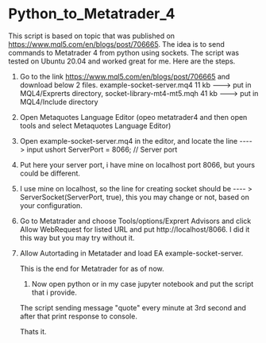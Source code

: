 # Python_to_Metatrader_4

This script is based on topic that was published on https://www.mql5.com/en/blogs/post/706665. The idea is to send commands to Metatrader 4 from python using sockets. 
The script was tested on Ubuntu 20.04 and worked great for me. Here are the steps.

1) Go to the link https://www.mql5.com/en/blogs/post/706665 and download below 2 files. 
   example-socket-server.mq4  11 kb  ---> put in MQL4/Exprerts directory,
   socket-library-mt4-mt5.mqh  41 kb ---> put in MQL4/Include directory

3) Open Metaquotes Language Editor (opeo metatrader4 and then open tools and select Metaquotes Language Editor)

4) Open example-socket-server.mq4 in the editor, and locate the line ----> input ushort   ServerPort = 8066;  // Server port
5) Put here your server port, i have mine on localhost port 8066, but yours could be different.
6) I use mine on localhost, so the line for creating socket should be ---- > ServerSocket(ServerPort, true), this you may change or not, based on your configuration.
7) Go to Metatrader and choose Tools/options/Exprert Advisors and click Allow WebRequest for listed URL and put http://localhost/8066. I did it this way but you may try without it.
8) Allow Autortading in Metatader and load EA example-socket-server.

   This is the end for Metatrader for as of now.

   1) Now open python or in my case jupyter notebook and put the script that i provide.

   The script sending message "quote" every minute at 3rd second and after that print response to console.

   Thats it. 

   

